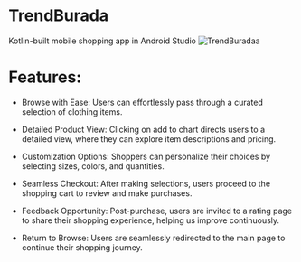 # TrendBurada
Kotlin-built mobile shopping app in Android Studio
![TrendBuradaa](https://github.com/busecogen/TrendBurada/assets/91478384/4e0147e5-8759-4e70-bc54-c9d8abd15333)

# Features:

* Browse with Ease: Users can effortlessly pass through a curated selection of clothing items.

* Detailed Product View: Clicking on add to chart directs users to a detailed view, where they can explore item descriptions and pricing.

* Customization Options: Shoppers can personalize their choices by selecting sizes, colors, and quantities.

* Seamless Checkout: After making selections, users proceed to the shopping cart to review and make purchases.

* Feedback Opportunity: Post-purchase, users are invited to a rating page to share their shopping experience, helping us improve continuously.

* Return to Browse: Users are seamlessly redirected to the main page to continue their shopping journey.
